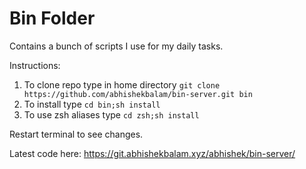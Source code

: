 # Bin Folder

Contains a bunch of scripts I use for my daily tasks.

Instructions:
1. To clone repo type in home directory `git clone https://github.com/abhishekbalam/bin-server.git bin`
1. To install type `cd bin;sh install`
2. To use zsh aliases type `cd zsh;sh install`

Restart terminal to see changes.

Latest code here: https://git.abhishekbalam.xyz/abhishek/bin-server/
